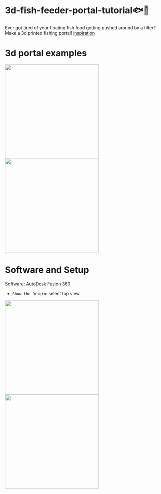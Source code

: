 # 3d-fish-feeder-portal-tutorial🐟🫧
Ever got tired of your floating fish food getting pushed around by a filter?
Make a 3d printed fishing portal! [inspiration](https://fishportals.com/collections/fish-portals)

# 3d portal examples
<p align="left">
<a>
<img src="https://github.com/se1yu/cat-fish-feeder-portal/assets/121521414/0a58e22a-5a89-4f6b-a03f-e75f96705284" width="300">
<img src="https://github.com/se1yu/cat-fish-feeder-portal/assets/121521414/d1037fe1-deb3-40ef-ae6a-eb220e9c5810" width="300">
</a>
</p>

# Software and Setup
Software: AutoDesk Fusion 360
- `Show the Origin`: select top view
<p align="left">
<a>
<img src="https://github.com/se1yu/3d-fish-feeder-portal-tutorial/assets/121521414/675a4242-9ffd-4be5-b2c0-3548ee8e3f80" width="300">
<img src="https://github.com/se1yu/3d-fish-feeder-portal-tutorial/assets/121521414/caeedcfb-0484-484b-9280-cd02a94f398b" width="300">
</a>
</p>

